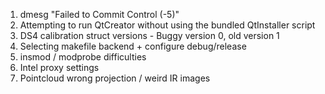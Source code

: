 1. dmesg "Failed to Commit Control (-5)"
2. Attempting to run QtCreator without using the bundled QtInstaller script
3. DS4 calibration struct versions - Buggy version 0, old version 1
4. Selecting makefile backend + configure debug/release
5. insmod / modprobe difficulties
6. Intel proxy settings
7. Pointcloud wrong projection / weird IR images
